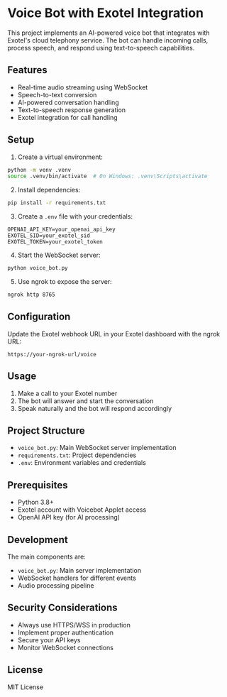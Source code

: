 # Voice Bot with Exotel Integration

This project implements an AI-powered voice bot that integrates with Exotel's cloud telephony service. The bot can handle incoming calls, process speech, and respond using text-to-speech capabilities.

## Features

- Real-time audio streaming using WebSocket
- Speech-to-text conversion
- AI-powered conversation handling
- Text-to-speech response generation
- Exotel integration for call handling

## Setup

1. Create a virtual environment:
```bash
python -m venv .venv
source .venv/bin/activate  # On Windows: .venv\Scripts\activate
```

2. Install dependencies:
```bash
pip install -r requirements.txt
```

3. Create a `.env` file with your credentials:
```
OPENAI_API_KEY=your_openai_api_key
EXOTEL_SID=your_exotel_sid
EXOTEL_TOKEN=your_exotel_token
```

4. Start the WebSocket server:
```bash
python voice_bot.py
```

5. Use ngrok to expose the server:
```bash
ngrok http 8765
```

## Configuration

Update the Exotel webhook URL in your Exotel dashboard with the ngrok URL:
```
https://your-ngrok-url/voice
```

## Usage

1. Make a call to your Exotel number
2. The bot will answer and start the conversation
3. Speak naturally and the bot will respond accordingly

## Project Structure

- `voice_bot.py`: Main WebSocket server implementation
- `requirements.txt`: Project dependencies
- `.env`: Environment variables and credentials

## Prerequisites

- Python 3.8+
- Exotel account with Voicebot Applet access
- OpenAI API key (for AI processing)

## Development

The main components are:
- `voice_bot.py`: Main server implementation
- WebSocket handlers for different events
- Audio processing pipeline

## Security Considerations

- Always use HTTPS/WSS in production
- Implement proper authentication
- Secure your API keys
- Monitor WebSocket connections

## License

MIT License 